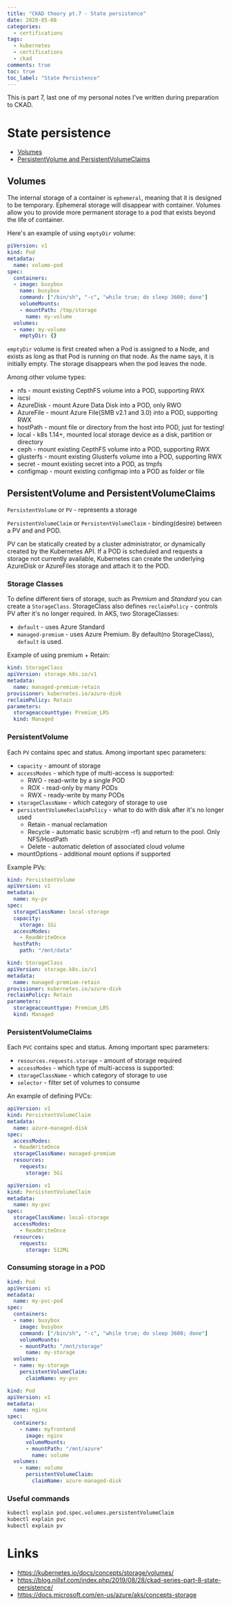 ```yaml
---
title: "CKAD theory pt.7 - State persistence"
date: 2020-05-08
categories:
  - certifications
tags:
  - kubernetes
  - certifications
  - ckad
comments: true
toc: true
toc_label: "State Persistence"
---
```

This is part 7, last one of my personal notes I've written during preparation to CKAD.
# State persistence

* [Volumes](#volumes)
* [PersistentVolume and PersistentVolumeClaims](#persistentvolume-and-persistentvolumeclaims)

## Volumes

The internal storage of a container is `ephemeral`, meaning that it is designed to be temporary.
Ephemeral storage will disappear with container. Volumes allow you to provide more permanent
storage to a pod that exists beyond the life of container.

Here's an example of using `emptyDir` volume:

```yaml
piVersion: v1
kind: Pod
metadata:
  name: volume-pod
spec:
  containers:
  - image: busybox
    name: busybox
    command: ["/bin/sh", "-c", "while true; do sleep 3600; done"]
    volumeMounts:
    - mountPath: /tmp/storage
      name: my-volume
  volumes:
  - name: my-volume
    emptyDir: {}
```

`emptyDir` volume is first created when a Pod is assigned to a Node, and exists as long as that
Pod is running on that node. As the name says, it is initially empty. The storage disappears when
the pod leaves the node.

Among other volume types:

- nfs - mount existing CepthFS volume into a POD, supporting RWX
- iscsi
- AzureDisk - mount Azure Data Disk into a POD, only RWO
- AzureFile - mount Azure File(SMB v2.1 and 3.0) into a POD, supporting RWX
- hostPath - mount file or directory from the host into POD, just for testing!
- local - k8s 1.14+, mounted local storage device as a disk, partition or directory
- ceph - mount existing CepthFS volume into a POD, supporting RWX
- glusterfs - mount existing Glusterfs volume into a POD, supporting RWX
- secret - mount existing secret into a POD, as tmpfs
- configmap - mount existing configmap into a POD as folder or file


## PersistentVolume and PersistentVolumeClaims

`PersistentVolume` or `PV` - represents a storage

`PersistentVolumeClaim` or `PersistentVolumeClaim` - binding(desire) between a PV and and POD.

PV can be statically created by a cluster administrator, or dynamically created by the
Kubernetes API. If a POD is scheduled and requests a storage not currently available,
Kubernetes can create the underlying AzureDisk or AzureFiles storage and attach it to
the POD.

### Storage Classes

To define different tiers of storage, such as *Premium* and *Standard* you can create
a `StorageClass`. StorageClass also defines `reclaimPolicy` - controls PV after it's
no longer required.
In AKS, two StorageClasses:
- `default` - uses Azure Standard
- `managed-premium` - uses Azure Premium.
By default(no StorageClass), `default` is used.

Example of using premium + Retain:
```yaml
kind: StorageClass
apiVersion: storage.k8s.io/v1
metadata:
  name: managed-premium-retain
provisioner: kubernetes.io/azure-disk
reclaimPolicy: Retain
parameters:
  storageaccounttype: Premium_LRS
  kind: Managed
```

### PersistentVolume

Each `PV` contains spec and status. Among important spec parameters:
- `capacity` - amount of storage
- `accessModes` - which type of multi-access is supported:
  - RWO - read-write by a single POD
  - ROX - read-only by many PODs
  - RWX - ready-write by many PODs
- `storageClassName` - which category of storage to use
- `persistentVolumeReclaimPolicy` - what to do with disk after it's no longer used
  - Retain - manual reclamation
  - Recycle - automatic basic scrub(rm -rf) and return to the pool. Only NFS/HostPath
  - Delete - automatic deletion of associated cloud volume
- mountOptions - additional mount options if supported

Example PVs:
```yaml
kind: PersistentVolume
apiVersion: v1
metadata:
  name: my-pv
spec:
  storageClassName: local-storage
  capacity:
    storage: 1Gi
  accessModes:
    - ReadWriteOnce
  hostPath:
    path: "/mnt/data"
```

```yaml
kind: StorageClass
apiVersion: storage.k8s.io/v1
metadata:
  name: managed-premium-retain
provisioner: kubernetes.io/azure-disk
reclaimPolicy: Retain
parameters:
  storageaccounttype: Premium_LRS
  kind: Managed
```


### PersistentVolumeClaims

Each `PVC` contains spec and status. Among important spec parameters:
- `resources.requests.storage` - amount of storage required
- `accessModes` - which type of multi-access is supported:
- `storageClassName` - which category of storage to use
- `selector` - filter set of volumes to consume


An example of defining PVCs:

```yaml
apiVersion: v1
kind: PersistentVolumeClaim
metadata:
  name: azure-managed-disk
spec:
  accessModes:
  - ReadWriteOnce
  storageClassName: managed-premium
  resources:
    requests:
      storage: 5Gi
```

```yaml
apiVersion: v1
kind: PersistentVolumeClaim
metadata:
  name: my-pvc
spec:
  storageClassName: local-storage
  accessModes:
    - ReadWriteOnce
  resources:
    requests:
      storage: 512Mi
```

### Consuming storage in a POD

```yaml
kind: Pod
apiVersion: v1
metadata:
  name: my-pvc-pod
spec:
  containers:
  - name: busybox
    image: busybox
    command: ["/bin/sh", "-c", "while true; do sleep 3600; done"]
    volumeMounts:
    - mountPath: "/mnt/storage"
      name: my-storage
  volumes:
  - name: my-storage
    persistentVolumeClaim:
      claimName: my-pvc
```

```yaml
kind: Pod
apiVersion: v1
metadata:
  name: nginx
spec:
  containers:
    - name: myfrontend
      image: nginx
      volumeMounts:
      - mountPath: "/mnt/azure"
        name: volume
  volumes:
    - name: volume
      persistentVolumeClaim:
        claimName: azure-managed-disk
```

### Useful commands

```bash
kubectl explain pod.spec.volumes.persistentVolumeClaim
kubectl explain pvc
kubectl explain pv
```




# Links

- https://kubernetes.io/docs/concepts/storage/volumes/
- https://blog.nillsf.com/index.php/2019/08/28/ckad-series-part-8-state-persistence/
- https://docs.microsoft.com/en-us/azure/aks/concepts-storage
